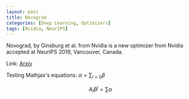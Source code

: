 ```yaml
---
layout: post
title: Novograd
categories: [Deep Learning, Optimizers]
tags: [Nvidia, NeurIPS]
---
```

Novograd, by Ginsburg et al. from Nvidia is a new optimizer from Nvidia accepted at NeurIPS 2019, Vancouver, Canada.

<!--end_excerpt-->

Link: [Arxiv](https://arxiv.org/pdf/1905.11286)

Testing Mathjax's equations: $\alpha = \sum_{i=0}\beta$

$$ A_{i} B^{j} = \sum \alpha $$

